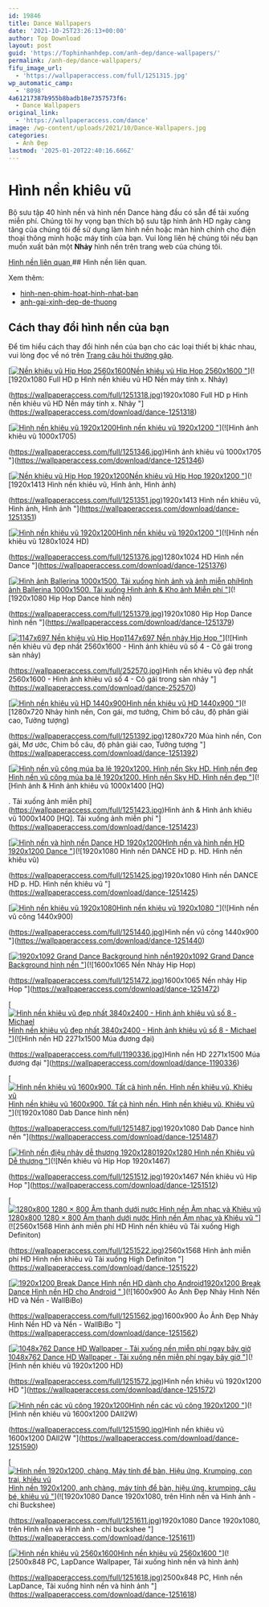 ```yaml
---
id: 19846
title: Dance Wallpapers
date: '2021-10-25T23:26:13+00:00'
author: Top Download
layout: post
guid: 'https://Tophinhanhdep.com/anh-dep/dance-wallpapers/'
permalink: /anh-dep/dance-wallpapers/
fifu_image_url:
  - 'https://wallpaperaccess.com/full/1251315.jpg'
wp_automatic_camp:
  - '8098'
4a61217387b955b8badb18e7357573f6:
  - Dance Wallpapers
original_link:
  - 'https://wallpaperaccess.com/dance'
image: /wp-content/uploads/2021/10/Dance-Wallpapers.jpg
categories:
  - Ảnh Đẹp
lastmod: '2025-01-20T22:40:16.666Z'
---
```

# Hình nền khiêu vũ

Bộ sưu tập 40 hình nền và hình nền Dance hàng đầu có sẵn để tải xuống miễn phí. Chúng tôi hy vọng bạn thích bộ sưu tập hình ảnh HD ngày càng tăng của chúng tôi để sử dụng làm hình nền hoặc màn hình chính cho điện thoại thông minh hoặc máy tính của bạn. Vui lòng liên hệ chúng tôi nếu bạn muốn xuất bản một **Nhảy** hình nền trên trang web của chúng tôi.

[Hình nền liên quan ](#related) ## Hình nền liên quan.

   
 Xem thêm:

   
- [hinh-nen-phim-hoat-hinh-nhat-ban](https://tophinhanhdep.com/anh-anime/hinh-nen-phim-hoat-hinh-nhat-ban/)
- [anh-gai-xinh-dep-de-thuong](https://tophinhanhdep.com/gai-xinh/anh-gai-xinh-dep-de-thuong/)

## Cách thay đổi hình nền của bạn

Để tìm hiểu cách thay đổi hình nền của bạn cho các loại thiết bị khác nhau, vui lòng đọc về nó trên [Trang câu hỏi thường gặp](https://tophinhanhdep.com/faq/).

  
[[![Nền khiêu vũ Hip Hop 2560x1600](https://wallpaperaccess.com/full/1251315.jpg)Nền khiêu vũ Hip Hop 2560x1600 "](https://wallpaperaccess.com/download/dance-1251315)](![1920x1080 Full HD p Hình nền khiêu vũ HD Nền máy tính x.  Nhảy)

(https://wallpaperaccess.com/full/1251318.jpg)1920x1080 Full HD p Hình nền khiêu vũ HD Nền máy tính x. Nhảy "](https://wallpaperaccess.com/download/dance-1251318)

[[![Hình nền khiêu vũ 1920x1200](https://wallpaperaccess.com/full/89618.jpg)Hình nền khiêu vũ 1920x1200 "](https://wallpaperaccess.com/download/dance-89618)](![Hình ảnh khiêu vũ 1000x1705)

(https://wallpaperaccess.com/full/1251346.jpg)Hình ảnh khiêu vũ 1000x1705 "](https://wallpaperaccess.com/download/dance-1251346)

[[![Nền khiêu vũ Hip Hop 1920x1200](https://wallpaperaccess.com/full/674355.jpg)Nền khiêu vũ Hip Hop 1920x1200 "](https://wallpaperaccess.com/download/dance-674355)](![1920x1413 Hình nền khiêu vũ, Hình ảnh, Hình ảnh)

(https://wallpaperaccess.com/full/1251351.jpg)1920x1413 Hình nền khiêu vũ, Hình ảnh, Hình ảnh "](https://wallpaperaccess.com/download/dance-1251351)

[[![Hình nền khiêu vũ 1920x1200](https://wallpaperaccess.com/full/1251355.jpg)Hình nền khiêu vũ 1920x1200 "](https://wallpaperaccess.com/download/dance-1251355)](![Hình nền khiêu vũ 1280x1024 HD)

(https://wallpaperaccess.com/full/1251376.jpg)1280x1024 HD Hình nền Dance "](https://wallpaperaccess.com/download/dance-1251376)

[[![Hình ảnh Ballerina 1000x1500.  Tải xuống hình ảnh và ảnh miễn phí](https://wallpaperaccess.com/full/791684.jpg)Hình ảnh Ballerina 1000x1500. Tải xuống Hình ảnh &amp; Kho ảnh Miễn phí "](https://wallpaperaccess.com/download/dance-791684)](![1920x1080 Hip Hop Dance hình nền)

(https://wallpaperaccess.com/full/1251379.jpg)1920x1080 Hip Hop Dance hình nền "](https://wallpaperaccess.com/download/dance-1251379)

[[![1147x697 Nền khiêu vũ Hip Hop](https://wallpaperaccess.com/full/89664.jpg)1147x697 Nền nhảy Hip Hop "](https://wallpaperaccess.com/download/dance-89664)](![Hình nền khiêu vũ đẹp nhất 2560x1600 - Hình ảnh khiêu vũ số 4 - Cô gái trong sàn nhảy)

(https://wallpaperaccess.com/full/252570.jpg)Hình nền khiêu vũ đẹp nhất 2560x1600 - Hình ảnh khiêu vũ số 4 - Cô gái trong sàn nhảy "](https://wallpaperaccess.com/download/dance-252570)

[[![Hình nền khiêu vũ HD 1440x900](https://wallpaperaccess.com/full/1251391.jpg)Hình nền khiêu vũ HD 1440x900 "](https://wallpaperaccess.com/download/dance-1251391)](![1280x720 Nhảy hình nền, Con gái, mơ tưởng, Chim bồ câu, độ phân giải cao, Tưởng tượng)

(https://wallpaperaccess.com/full/1251392.jpg)1280x720 Múa hình nền, Con gái, Mơ ước, Chim bồ câu, độ phân giải cao, Tưởng tượng "](https://wallpaperaccess.com/download/dance-1251392)

[[![Hình nền vũ công múa ba lê 1920x1200.  Hình nền Sky HD.  Hình nền đẹp](https://wallpaperaccess.com/full/89617.jpg)Hình nền vũ công múa ba lê 1920x1200. Hình nền Sky HD. Hình nền đẹp "](https://wallpaperaccess.com/download/dance-89617)](![Hình ảnh & Hình ảnh khiêu vũ 1000x1400 [HQ)

.  Tải xuống ảnh miễn phí](https://wallpaperaccess.com/full/1251423.jpg)Hình ảnh &amp; Hình ảnh khiêu vũ 1000x1400 \[HQ\]. Tải xuống ảnh miễn phí "](https://wallpaperaccess.com/download/dance-1251423)

[[![Hình nền và hình nền Dance HD 1920x1200](https://wallpaperaccess.com/full/89643.jpg)Hình nền và hình nền HD 1920x1200 Dance "](https://wallpaperaccess.com/download/dance-89643)](![1920x1080 Hình nền DANCE HD p.  HD.  Hình nền khiêu vũ)

(https://wallpaperaccess.com/full/1251425.jpg)1920x1080 Hình nền DANCE HD p. HD. Hình nền khiêu vũ "](https://wallpaperaccess.com/download/dance-1251425)

 [[![Hình nền khiêu vũ 1920x1080](https://wallpaperaccess.com/full/1251429.jpg)Hình nền khiêu vũ 1920x1080 "](https://wallpaperaccess.com/download/dance-1251429)](![Hình nền vũ công 1440x900)

(https://wallpaperaccess.com/full/1251440.jpg)Hình nền vũ công 1440x900 "](https://wallpaperaccess.com/download/dance-1251440)

[[![1920x1092 Grand Dance Background hình nền](https://wallpaperaccess.com/full/1251444.jpg)1920x1092 Grand Dance Background hình nền "](https://wallpaperaccess.com/download/dance-1251444)](![1600x1065 Nền Nhảy Hip Hop)

(https://wallpaperaccess.com/full/1251472.jpg)1600x1065 Nền nhảy Hip Hop "](https://wallpaperaccess.com/download/dance-1251472)

[[![Hình nền khiêu vũ đẹp nhất 3840x2400 - Hình ảnh khiêu vũ số 8 - Michael](https://wallpaperaccess.com/full/1251473.jpg)Hình nền khiêu vũ đẹp nhất 3840x2400 - Hình ảnh khiêu vũ số 8 - Michael "](https://wallpaperaccess.com/download/dance-1251473)](![Hình nền HD 2271x1500 Múa đương đại)

(https://wallpaperaccess.com/full/1190336.jpg)Hình nền HD 2271x1500 Múa đương đại "](https://wallpaperaccess.com/download/dance-1190336)

[[![Hình nền khiêu vũ 1600x900.  Tất cả hình nền.  Hình nền khiêu vũ, Khiêu vũ](https://wallpaperaccess.com/full/1251482.jpg)Hình nền khiêu vũ 1600x900. Tất cả hình nền. Hình nền khiêu vũ, Khiêu vũ "](https://wallpaperaccess.com/download/dance-1251482)](![1920x1080 Dab Dance hình nền)

(https://wallpaperaccess.com/full/1251487.jpg)1920x1080 Dab Dance hình nền "](https://wallpaperaccess.com/download/dance-1251487)

[[![Hình nền điệu nhảy dễ thương 1920x1280](https://wallpaperaccess.com/full/1251509.jpg)1920x1280 Hình nền Khiêu vũ Dễ thương "](https://wallpaperaccess.com/download/dance-1251509)](![Nền khiêu vũ Hip Hop 1920x1467)

(https://wallpaperaccess.com/full/1251512.jpg)1920x1467 Nền khiêu vũ Hip Hop "](https://wallpaperaccess.com/download/dance-1251512)

[[![1280x800 1280 × 800 Âm thanh dưới nước Hình nền Âm nhạc và Khiêu vũ](https://wallpaperaccess.com/full/1251513.jpg)1280x800 1280 × 800 Âm thanh dưới nước Hình nền Âm nhạc và Khiêu vũ "](https://wallpaperaccess.com/download/dance-1251513)](![2560x1568 Hình ảnh miễn phí HD Hình nền khiêu vũ Tải xuống High Definiton)

(https://wallpaperaccess.com/full/1251522.jpg)2560x1568 Hình ảnh miễn phí HD Hình nền khiêu vũ Tải xuống High Definiton "](https://wallpaperaccess.com/download/dance-1251522)

[[![1920x1200 Break Dance Hình nền HD dành cho Android](https://wallpaperaccess.com/full/1251553.jpg)1920x1200 Break Dance Hình nền HD cho Android " ](https://wallpaperaccess.com/download/dance-1251553)](![1600x900 Ảo Ảnh Đẹp Nhảy Hình Nền HD và Nền - WallBiBo)

(https://wallpaperaccess.com/full/1251562.jpg)1600x900 Ảo Ảnh Đẹp Nhảy Hình Nền HD và Nền - WallBiBo "](https://wallpaperaccess.com/download/dance-1251562)

[[![1048x762 Dance HD Wallpaper - Tải xuống nền miễn phí ngay bây giờ](https://wallpaperaccess.com/full/1251567.jpg)1048x762 Dance HD Wallpaper - Tải xuống nền miễn phí ngay bây giờ "](https://wallpaperaccess.com/download/dance-1251567)](![Hình nền khiêu vũ 1920x1200 HD)

(https://wallpaperaccess.com/full/1251572.jpg)Hình nền khiêu vũ 1920x1200 HD "](https://wallpaperaccess.com/download/dance-1251572)

[[![Hình nền các vũ công 1920x1200](https://wallpaperaccess.com/full/389843.jpg)Hình nền các vũ công 1920x1200 "](https://wallpaperaccess.com/download/dance-389843)](![Hình nền khiêu vũ 1600x1200 DAII2W)

(https://wallpaperaccess.com/full/1251590.jpg)Hình nền khiêu vũ 1600x1200 DAII2W "](https://wallpaperaccess.com/download/dance-1251590)

[[![Hình nền 1920x1200, chàng, Máy tính để bàn, Hiệu ứng, Krumping, con trai, khiêu vũ](https://wallpaperaccess.com/full/1251608.jpg)Hình nền 1920x1200, anh chàng, máy tính để bàn, hiệu ứng, krumping, cậu bé, khiêu vũ "](https://wallpaperaccess.com/download/dance-1251608)](![1920x1080 Dance 1920x1080, trên Hình nền và Hình ảnh - chỉ Buckshee)

(https://wallpaperaccess.com/full/1251611.jpg)1920x1080 Dance 1920x1080, trên Hình nền và Hình ảnh - chỉ buckshee "](https://wallpaperaccess.com/download/dance-1251611)

[[![Hình nền khiêu vũ 2560x1600](https://wallpaperaccess.com/full/1251616.jpg)Hình nền khiêu vũ 2560x1600 "](https://wallpaperaccess.com/download/dance-1251616)](![2500x848 PC, LapDance Wallpaper, Tải xuống hình nền và hình ảnh)

(https://wallpaperaccess.com/full/1251618.jpg)2500x848 PC, Hình nền LapDance, Tải xuống hình nền và hình ảnh "](https://wallpaperaccess.com/download/dance-1251618)
